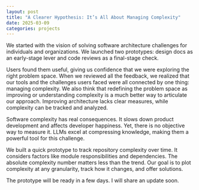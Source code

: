 ```yaml
---
layout: post
title: "A Clearer Hypothesis: It’s All About Managing Complexity"
date: 2025-03-09
categories: projects
---
```


We started with the vision of solving software architecture challenges for individuals and organizations. We launched two prototypes: design docs as an early-stage lever and code reviews as a final-stage check.

Users found them useful, giving us confidence that we were exploring the right problem space. When we reviewed all the feedback, we realized that our tools and the challenges users faced were all connected by one thing: managing complexity. We also think that redefining the problem space as improving or understanding complexity is a much better way to articulate our approach. Improving architecture lacks clear measures, while complexity can be tracked and analyzed.

Software complexity has real consequences. It slows down product development and affects developer happiness. Yet, there is no objective way to measure it. LLMs excel at compressing knowledge, making them a powerful tool for this challenge.

We built a quick prototype to track repository complexity over time. It considers factors like module responsibilities and dependencies. The absolute complexity number matters less than the trend. Our goal is to plot complexity at any granularity, track how it changes, and offer solutions.

The prototype will be ready in a few days. I will share an update soon.


<style>
    .site-footer {
        display: none;
    }

    .post-title {
        font-size: 36px;
    }
</style>